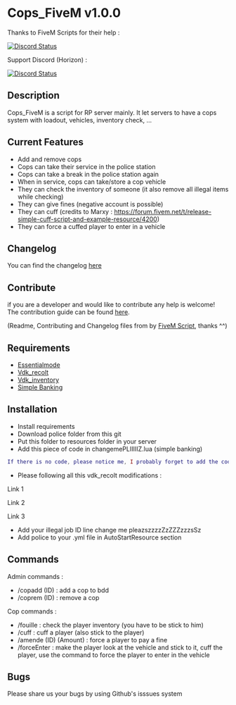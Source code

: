 # Cops_FiveM v1.0.0
Thanks to FiveM Scripts for their help :

<a href="https://discord.gg/eNJraMf"><img alt="Discord Status" src="https://discordapp.com/api/guilds/285462938691567627/widget.png"></a>

Support Discord (Horizon) :

<a href="https://discord.gg/btQzwvt"><img alt="Discord Status" src="https://discordapp.com/api/guilds/303627262199070720/widget.png"></a>


## Description

Cops_FiveM is a script for RP server mainly. It let servers to have a cops system with loadout, vehicles, inventory check, ...

## Current Features

* Add and remove cops
* Cops can take their service in the police station
* Cops can take a break in the police station again
* When in service, cops can take/store a cop vehicle
* They can check the inventory of someone (it also remove all illegal items while checking)
* They can give fines (negative account is possible)
* They can cuff (credits to Marxy : https://forum.fivem.net/t/release-simple-cuff-script-and-example-resource/4200)
* They can force a cuffed player to enter in a vehicle

## Changelog
You can find the changelog [here](CHANGELOG.md)

## Contribute
if you are a developer and  would like to contribute any help is welcome!   
The contribution guide can be found [here](CONTRIBUTING.md).

(Readme, Contributing and Changelog files from by [FiveM Script](https://github.com/FiveM-Scripts/), thanks ^^)

## Requirements

* [Essentialmode](https://forum.fivem.net/t/release-essentialmode-base/3665)
* [Vdk_recolt](https://forum.fivem.net/t/release-recolt-treatment-selling-jobs-system-v1-1/15465)
* [Vdk_inventory](https://forum.fivem.net/t/release-inventory-system-v1-4/14477)
* [Simple Banking](https://forum.fivem.net/t/release-simple-banking-2-0-now-with-gui/13896)

## Installation

* Install requirements
* Download police folder from this git
* Put this folder to resources folder in your server
* Add this piece of code in changemePLIIIIIZ.lua (simple banking)
```lua
If there is no code, please notice me, I probably forget to add the code here x)
```
* Please following all this vdk_recolt modifications :

 Link 1
 
 Link 2
 
 Link 3
* Add your illegal job ID line change me pleazszzzzZzZZZzzzsSz
* Add police to your .yml file in AutoStartResource section

## Commands

Admin commands :
* /copadd (ID) : add a cop to bdd
* /coprem (ID) : remove a cop

Cop commands :
* /fouille : check the player inventory (you have to be stick to him)
* /cuff : cuff a player (also stick to the player)
* /amende (ID) (Amount) : force a player to pay a fine
* /forceEnter : make the player look at the vehicle and stick to it, cuff the player, use the command to force the player to enter in the vehicle 

## Bugs
Please share us your bugs by using Github's isssues system
